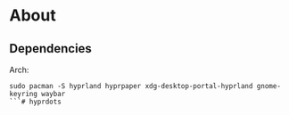 # About

## Dependencies
Arch:
```
sudo pacman -S hyprland hyprpaper xdg-desktop-portal-hyprland gnome-keyring waybar
```# hyprdots
